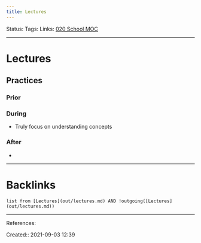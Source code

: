```yaml
---
title: Lectures
---
```

Status: 
Tags: 
Links: [020 School MOC](out/020-school-moc.md)
___
# Lectures
## Practices
### Prior
### During
- Truly focus on understanding concepts
### After
- 
___
# Backlinks
```dataview
list from [Lectures](out/lectures.md) AND !outgoing([Lectures](out/lectures.md))
```
___
References:

Created:: 2021-09-03 12:39
